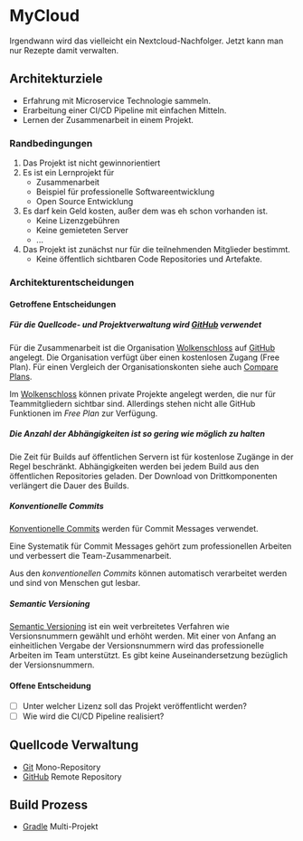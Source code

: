 # MyCloud

Irgendwann wird das vielleicht ein Nextcloud-Nachfolger.
Jetzt kann man nur Rezepte damit verwalten.

## Architekturziele

- Erfahrung mit Microservice Technologie sammeln.
- Erarbeitung einer CI/CD Pipeline mit einfachen Mitteln.
- Lernen der Zusammenarbeit in einem Projekt.

### Randbedingungen

1. Das Projekt ist nicht gewinnorientiert
2. Es ist ein Lernprojekt für
    - Zusammenarbeit
    - Beispiel für professionelle Softwareentwicklung
    - Open Source Entwicklung
3. Es darf kein Geld kosten, außer dem was eh schon vorhanden ist.
    - Keine Lizenzgebühren
    - Keine gemieteten Server
    - ...
4. Das Projekt ist zunächst nur für die teilnehmenden Mitglieder bestimmt.    
    - Keine öffentlich sichtbaren Code Repositories und Artefakte.
    
### Architekturentscheidungen

#### Getroffene Entscheidungen

##### Für die Quellcode- und Projektverwaltung wird [GitHub] verwendet

Für die Zusammenarbeit ist die Organisation [Wolkenschloss]
auf [GitHub] angelegt. Die Organisation verfügt über einen kostenlosen 
Zugang (Free Plan). Für einen Vergleich der Organisationskonten siehe auch 
[Compare Plans](https://github.com/organizations/wolkenschloss/billing/plans).

Im [Wolkenschloss] können private Projekte angelegt werden, die nur für 
Teammitgliedern sichtbar sind. Allerdings stehen nicht alle GitHub 
Funktionen im *Free Plan* zur Verfügung.

##### Die Anzahl der Abhängigkeiten ist so gering wie möglich zu halten

Die Zeit für Builds auf öffentlichen Servern ist für kostenlose Zugänge in 
der Regel beschränkt. Abhängigkeiten werden bei jedem Build aus den öffentlichen 
Repositories geladen. Der Download von Drittkomponenten verlängert die Dauer 
des Builds.

##### Konventionelle Commits

[Konventionelle Commits] werden für Commit Messages verwendet.

Eine Systematik für Commit Messages gehört zum professionellen Arbeiten und
verbessert die Team-Zusammenarbeit.

Aus den *konventionellen Commits* können automatisch verarbeitet werden und 
sind von Menschen gut lesbar. 

##### Semantic Versioning

[Semantic Versioning] ist ein weit verbreitetes Verfahren wie Versionsnummern 
gewählt und erhöht werden. Mit einer von Anfang an einheitlichen Vergabe der 
Versionsnummern wird das professionelle Arbeiten im Team unterstützt. Es 
gibt keine Auseinandersetzung bezüglich der Versionsnummern.

#### Offene Entscheidung

- [ ] Unter welcher Lizenz soll das Projekt veröffentlicht werden?
- [ ] Wie wird die CI/CD Pipeline realisiert?

[Wolkenschloss]: https://github.com/wolkenschloss
[GitHub]: https://github.com/
[Konventionelle Commits]: https://www.conventionalcommits.org/de/v1.0.0/
[Semantic Versioning]: https://semver.org/lang/de/

## Quellcode Verwaltung

- [Git] Mono-Repository
- [GitHub] Remote Repository

[Git]: https://git-scm.com/

## Build Prozess

- [Gradle] Multi-Projekt

[Gradle]: https://gradle.org/